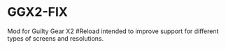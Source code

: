# GGX2-FIX
Mod for Guilty Gear X2 #Reload intended to improve support for different types of screens and resolutions.
